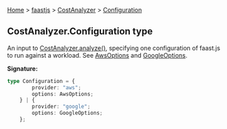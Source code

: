 [Home](./index) &gt; [faastjs](./faastjs.md) &gt; [CostAnalyzer](./faastjs.costanalyzer.md) &gt; [Configuration](./faastjs.costanalyzer.configuration.md)

## CostAnalyzer.Configuration type

An input to [CostAnalyzer.analyze()](./faastjs.costanalyzer.analyze.md)<!-- -->, specifying one configuration of faast.js to run against a workload. See [AwsOptions](./faastjs.awsoptions.md) and [GoogleOptions](./faastjs.googleoptions.md)<!-- -->.

<b>Signature:</b>

```typescript
type Configuration = {
        provider: "aws";
        options: AwsOptions;
    } | {
        provider: "google";
        options: GoogleOptions;
    };
```
